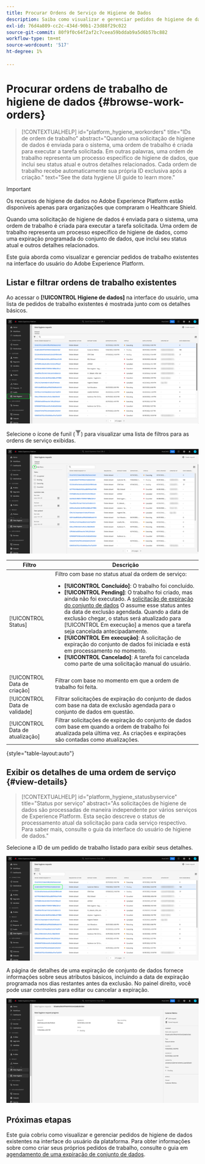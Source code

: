 ```yaml
---
title: Procurar Ordens de Serviço de Higiene de Dados
description: Saiba como visualizar e gerenciar pedidos de higiene de dados existentes na interface do usuário do Adobe Experience Platform.
exl-id: 76d4a809-cc2c-434d-90b1-23d88f29c022
source-git-commit: 80f9f0c64f2af2c7ceea59bddab9a5d6b57bc882
workflow-type: tm+mt
source-wordcount: '517'
ht-degree: 1%

---
```


# Procurar ordens de trabalho de higiene de dados {#browse-work-orders}

>[!CONTEXTUALHELP]
>id="platform_hygiene_workorders"
>title="IDs de ordem de trabalho"
>abstract="Quando uma solicitação de higiene de dados é enviada para o sistema, uma ordem de trabalho é criada para executar a tarefa solicitada. Em outras palavras, uma ordem de trabalho representa um processo específico de higiene de dados, que inclui seu status atual e outros detalhes relacionados. Cada ordem de trabalho recebe automaticamente sua própria ID exclusiva após a criação."
>text="See the data hygiene UI guide to learn more."

>[!IMPORTANT]
>
>Os recursos de higiene de dados no Adobe Experience Platform estão disponíveis apenas para organizações que compraram o Healthcare Shield.

Quando uma solicitação de higiene de dados é enviada para o sistema, uma ordem de trabalho é criada para executar a tarefa solicitada. Uma ordem de trabalho representa um processo específico de higiene de dados, como uma expiração programada do conjunto de dados, que inclui seu status atual e outros detalhes relacionados.

Este guia aborda como visualizar e gerenciar pedidos de trabalho existentes na interface do usuário do Adobe Experience Platform.

## Listar e filtrar ordens de trabalho existentes

Ao acessar o **[!UICONTROL Higiene de dados]** na interface do usuário, uma lista de pedidos de trabalho existentes é mostrada junto com os detalhes básicos.

![Imagem que mostra o [!UICONTROL Higiene de dados] espaço de trabalho na interface do usuário da plataforma](../images/ui/browse/work-order-list.png)

<!-- The list only shows work orders for one category at a time. Select **[!UICONTROL Consumer]** to view a list of consumer deletion tasks, and **[!UICONTROL Dataset]** to view a list of scheduled dataset expirations.

![Image showing the [!UICONTROL Dataset] tab](../images/ui/browse/dataset-tab.png) -->

Selecione o ícone de funil (![Imagem do ícone de funil](../images/ui/browse/funnel-icon.png)) para visualizar uma lista de filtros para as ordens de serviço exibidas.

![Imagem dos filtros da ordem de trabalho exibidos](../images/ui/browse/filters.png)

| Filtro | Descrição |
| --- | --- |
| [!UICONTROL Status] | Filtro com base no status atual da ordem de serviço:<ul><li>**[!UICONTROL Concluído]**: O trabalho foi concluído.</li><li>**[!UICONTROL Pending]**: O trabalho foi criado, mas ainda não foi executado. A [solicitação de expiração do conjunto de dados](./dataset-expiration.md) O assume esse status antes da data de exclusão agendada. Quando a data de exclusão chegar, o status será atualizado para [!UICONTROL Em execução] a menos que a tarefa seja cancelada antecipadamente.</li><li>**[!UICONTROL Em execução]**: A solicitação de expiração do conjunto de dados foi iniciada e está em processamento no momento.</li><li>**[!UICONTROL Cancelado]**: A tarefa foi cancelada como parte de uma solicitação manual do usuário.</li></ul> |
| [!UICONTROL Data de criação] | Filtrar com base no momento em que a ordem de trabalho foi feita. |
| [!UICONTROL Data de validade] | Filtrar solicitações de expiração do conjunto de dados com base na data de exclusão agendada para o conjunto de dados em questão. |
| [!UICONTROL Data de atualização] | Filtrar solicitações de expiração do conjunto de dados com base em quando a ordem de trabalho foi atualizada pela última vez. As criações e expirações são contadas como atualizações. |

{style=&quot;table-layout:auto&quot;}

## Exibir os detalhes de uma ordem de serviço {#view-details}

>[!CONTEXTUALHELP]
>id="platform_hygiene_statusbyservice"
>title="Status por serviço"
>abstract="As solicitações de higiene de dados são processadas de maneira independente por vários serviços de Experience Platform. Esta seção descreve o status de processamento atual da solicitação para cada serviço respectivo. Para saber mais, consulte o guia da interface do usuário de higiene de dados."

Selecione a ID de um pedido de trabalho listado para exibir seus detalhes.

![Imagem que mostra uma ID de ordem de trabalho sendo selecionada](../images/ui/browse/select-work-order.png)

<!-- Depending on the type of work order selected, different information and controls are provided. These are covered in the sections below.

### Consumer delete details

>[!CONTEXTUALHELP]
>id="platform_hygiene_responsemessages"
>title="Consumer delete response"
>abstract="When a consumer deletion process receives a response from the system, these messages are displayed under the **[!UICONTROL Result]** section. If a problem occurs while a work order is processing, any relevant error messages will appear in this section to help you troubleshoot the issue. To learn more, see the data hygiene UI guide."


The details of a consumer delete request are read-only, displaying its basic attributes such as its current status and the time elapsed since the request was made.

![Image showing the details page for a consumer delete work order](../images/ui/browse/consumer-delete-details.png)

### Dataset expiration details -->

A página de detalhes de uma expiração de conjunto de dados fornece informações sobre seus atributos básicos, incluindo a data de expiração programada nos dias restantes antes da exclusão. No painel direito, você pode usar controles para editar ou cancelar a expiração.

![Imagem que mostra a página de detalhes de uma ordem de trabalho de expiração do conjunto de dados](../images/ui/browse/ttl-details.png)

## Próximas etapas

Este guia cobriu como visualizar e gerenciar pedidos de higiene de dados existentes na interface do usuário da plataforma. Para obter informações sobre como criar seus próprios pedidos de trabalho, consulte o guia em [agendamento de uma expiração de conjunto de dados](./dataset-expiration.md).
